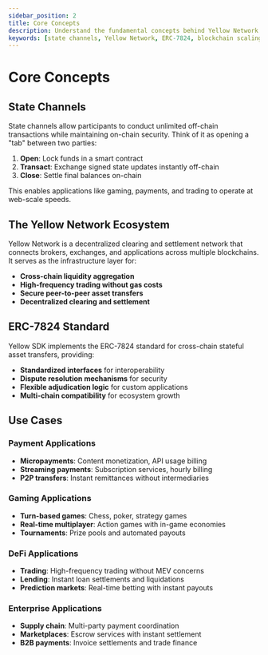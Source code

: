 ```yaml
---
sidebar_position: 2
title: Core Concepts
description: Understand the fundamental concepts behind Yellow Network and state channels
keywords: [state channels, Yellow Network, ERC-7824, blockchain scaling]
---
```


# Core Concepts

## State Channels

State channels allow participants to conduct unlimited off-chain transactions while maintaining on-chain security. Think of it as opening a "tab" between two parties:

1. **Open**: Lock funds in a smart contract
2. **Transact**: Exchange signed state updates instantly off-chain
3. **Close**: Settle final balances on-chain

This enables applications like gaming, payments, and trading to operate at web-scale speeds.

## The Yellow Network Ecosystem

Yellow Network is a decentralized clearing and settlement network that connects brokers, exchanges, and applications across multiple blockchains. It serves as the infrastructure layer for:

- **Cross-chain liquidity aggregation**
- **High-frequency trading without gas costs**
- **Secure peer-to-peer asset transfers**
- **Decentralized clearing and settlement**

## ERC-7824 Standard

Yellow SDK implements the ERC-7824 standard for cross-chain stateful asset transfers, providing:

- **Standardized interfaces** for interoperability
- **Dispute resolution mechanisms** for security
- **Flexible adjudication logic** for custom applications
- **Multi-chain compatibility** for ecosystem growth

## Use Cases

### Payment Applications
- **Micropayments**: Content monetization, API usage billing
- **Streaming payments**: Subscription services, hourly billing
- **P2P transfers**: Instant remittances without intermediaries

### Gaming Applications
- **Turn-based games**: Chess, poker, strategy games
- **Real-time multiplayer**: Action games with in-game economies
- **Tournaments**: Prize pools and automated payouts

### DeFi Applications
- **Trading**: High-frequency trading without MEV concerns
- **Lending**: Instant loan settlements and liquidations
- **Prediction markets**: Real-time betting with instant payouts

### Enterprise Applications
- **Supply chain**: Multi-party payment coordination
- **Marketplaces**: Escrow services with instant settlement
- **B2B payments**: Invoice settlements and trade finance